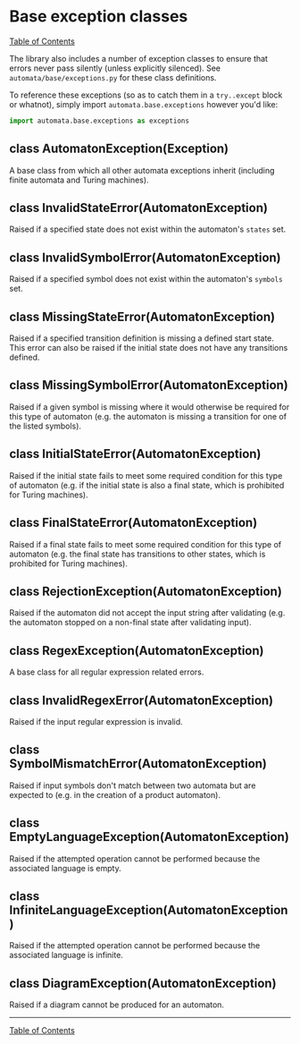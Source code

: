 # Base exception classes

[Table of Contents](README.md)

The library also includes a number of exception classes to ensure that errors
never pass silently (unless explicitly silenced). See
`automata/base/exceptions.py` for these class definitions.

To reference these exceptions (so as to catch them in a `try..except` block or
whatnot), simply import `automata.base.exceptions` however you'd like:

```python
import automata.base.exceptions as exceptions
```

## class AutomatonException(Exception)

A base class from which all other automata exceptions inherit (including finite
automata and Turing machines).

## class InvalidStateError(AutomatonException)

Raised if a specified state does not exist within the automaton's `states`
set.

## class InvalidSymbolError(AutomatonException)

Raised if a specified symbol does not exist within the automaton's `symbols`
set.

## class MissingStateError(AutomatonException)

Raised if a specified transition definition is missing a defined start state.
This error can also be raised if the initial state does not have any transitions
defined.

## class MissingSymbolError(AutomatonException)

Raised if a given symbol is missing where it would otherwise be required for
this type of automaton (e.g. the automaton is missing a transition for one of
the listed symbols).

## class InitialStateError(AutomatonException)

Raised if the initial state fails to meet some required condition for this type
of automaton (e.g. if the initial state is also a final state, which is
prohibited for Turing machines).

## class FinalStateError(AutomatonException)

Raised if a final state fails to meet some required condition for this type of
automaton (e.g. the final state has transitions to other states, which is
prohibited for Turing machines).

## class RejectionException(AutomatonException)

Raised if the automaton did not accept the input string after validating (e.g.
the automaton stopped on a non-final state after validating input).

## class RegexException(AutomatonException)

A base class for all regular expression related errors.

## class InvalidRegexError(AutomatonException)
Raised if the input regular expression is invalid.

## class SymbolMismatchError(AutomatonException)
Raised if input symbols don't match between two automata but are expected to (e.g.
in the creation of a product automaton).

## class EmptyLanguageException(AutomatonException)

Raised if the attempted operation cannot be performed because the associated
language is empty.

## class InfiniteLanguageException(AutomatonException)

Raised if the attempted operation cannot be performed because the associated
language is infinite.

## class DiagramException(AutomatonException)
Raised if a diagram cannot be produced for an automaton.

------

[Table of Contents](README.md)
